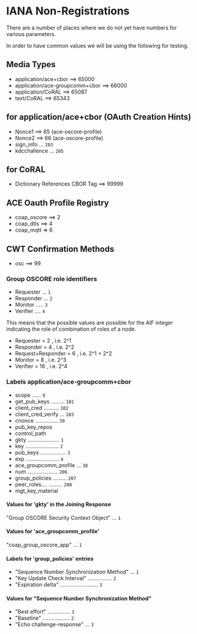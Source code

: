 # IANA Non-Registrations

There are a number of places where we do not yet have numbers for various parameters.

In order to have common values we will be using the following for testing.

## Media Types

* application/ace+cbor ==> 65000
* application/ace-groupcomm+cbor ==> 66000
* application/CoRAL ==> 65087
* text/CoRAL ==>  65343 

## for application/ace+cbor (OAuth Creation Hints)

* Nonce1 ==> 65  (ace-oscore-profile)
* Nonce2 ==> 66  (ace-oscore-profile)
* sign_info ... `203`
* kdcchallence ... `205`

## for CoRAL

* Dictionary References CBOR Tag ==> 99999


## ACE Oauth Profile Registry

* coap_oscore ==> 2
* coap_dtls ==> 4
* coap_mqtt => 6

## CWT Confirmation Methods

* osc ==> 99

### Group OSCORE role identifiers

* Requester ... `1`
* Responder ... `2`
* Monitor ..... `3`
* Verifier .... `4`

This means that the possible values are possible for the AIF integer indicating the role of combination of roles of a node.

* Requester = 2 , i.e. 2^1
* Responder = 4 , i.e. 2^2
* Request+Responder = 6 , i.e. 2^1 + 2^2
* Monitor = 8 , i.e. 2^3
* Verifier = 16 , i.e. 2^4

### Labels application/ace-groupcomm+cbor

* scope ...... `9`
* get_pub_keys ......... `101`
* client_cred .......... `102`
* client_cred_verify ... `103`
* cnonce ............... `39`
* pub_key_repos
* control_path
* gkty ..................... `1`
* key ...................... `2`
* pub_keys ................. `3`
* exp ...................... `4`
* ace_groupcomm_profile ... `38`
* num .................... `206`
* group_policies ......... `207`
* peer_roles.... ......... `208`
* mgt_key_material


#### Values for 'gkty' in the Joining Response

"Group OSCORE Security Context Object" ... `1`


#### Values for 'ace_groupcomm_profile'

"coap_group_oscore_app" ... `1`


#### Labels for 'group_policies' entries

* "Sequence Number Synchronization Method" ... `1`
* "Key Update Check Interval" ................ `2`
* "Expiration delta" ......................... `3`


#### Values for "Sequence Number Synchronization Method"

* "Best effort" ............... `1`
* "Baseline" .................. `2`
* "Echo challenge-response" ... `3`
